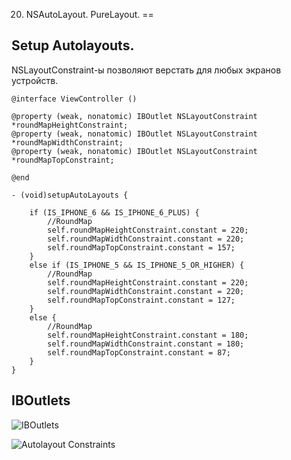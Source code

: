 20. NSAutoLayout. PureLayout.
==

## Setup Autolayouts.

NSLayoutConstraint-ы позволяют верстать для любых экранов устройств.

```objc
@interface ViewController ()

@property (weak, nonatomic) IBOutlet NSLayoutConstraint *roundMapHeightConstraint;
@property (weak, nonatomic) IBOutlet NSLayoutConstraint *roundMapWidthConstraint;
@property (weak, nonatomic) IBOutlet NSLayoutConstraint *roundMapTopConstraint;

@end

- (void)setupAutoLayouts {
    
    if (IS_IPHONE_6 && IS_IPHONE_6_PLUS) {
        //RoundMap
        self.roundMapHeightConstraint.constant = 220;
        self.roundMapWidthConstraint.constant = 220;
        self.roundMapTopConstraint.constant = 157;
    }
    else if (IS_IPHONE_5 && IS_IPHONE_5_OR_HIGHER) {
        //RoundMap
        self.roundMapHeightConstraint.constant = 220;
        self.roundMapWidthConstraint.constant = 220;
        self.roundMapTopConstraint.constant = 127;
    }
    else {
        //RoundMap
        self.roundMapHeightConstraint.constant = 180;
        self.roundMapWidthConstraint.constant = 180;
        self.roundMapTopConstraint.constant = 87;
    }
}
```

## IBOutlets

![IBOutlets](https://github.com/arthurigberdin/ios-base/blob/master/Images/Autolayouts/add_layoutconstraint.png)

![Autolayout Constraints](https://github.com/arthurigberdin/ios-base/blob/master/Images/Autolayouts/setup_autolayout.png)



